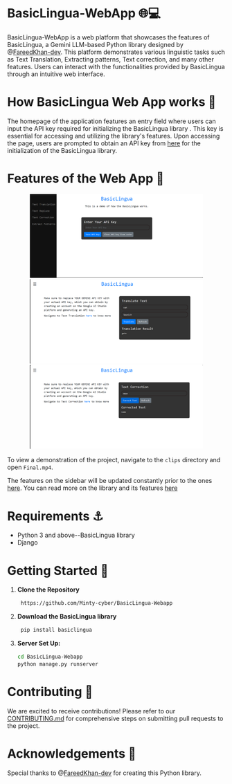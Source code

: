
# BasicLingua-WebApp 🌐💻

BasicLingua-WebApp is a web platform that showcases the features of BasicLingua, a Gemini LLM-based Python library designed by @[FareedKhan-dev](https://github.com/FareedKhan-dev). This platform demonstrates various linguistic tasks such as Text Translation, Extracting patterns, Text correction, and many other features. Users can interact with the functionalities provided by BasicLingua through an intuitive web interface.

# How BasicLingua Web App works :wrench:

The homepage of the application features an entry field where users can input the API key required for initializing the BasicLingua library . This key is essential for accessing and utilizing the library's features. Upon accessing the page, users are prompted to obtain an API key from [here](https://aistudio.google.com/app/apikey) for the initialization of the BasicLingua library.

# Features of the Web App :dart:
<p align="center">
  <img src="images/Screenshot (229).png" width="400">
  <img src="images/Screenshot (233).png" width="400">
  <img src="images/Screenshot (234).png" width="400">
</p>

To view a demonstration of the project, navigate to the `clips` directory and open `Final.mp4`.

The features on the sidebar will be updated constantly prior to the ones [here](https://github.com/FareedKhan-dev/basiclingua-LLM-Based-NLP#features-of-the-library). You can read more on the library and its features [here]()

# Requirements :anchor:

- Python 3 and above--BasicLingua library
- Django

# Getting Started :ferris_wheel:

1. **Clone the Repository**
   ```sh
    https://github.com/Minty-cyber/BasicLingua-Webapp
   ```
2. **Download the BasicLingua library**
   ```sh
    pip install basiclingua
   ```

2. **Server Set Up:**
   ```sh
   cd BasicLingua-Webapp
   python manage.py runserver
   ```

# Contributing 🤝

We are excited to receive contributions! Please refer to our [CONTRIBUTING.md](https://github.com/Minty-cyber/BasicLingua-Webapp/edit/main/CONTRIBUTING.md) for comprehensive steps on submitting pull requests to the project.


# Acknowledgements :pray:

Special thanks to @[FareedKhan-dev](https://github.com/FareedKhan-dev) for creating this Python library.
   




